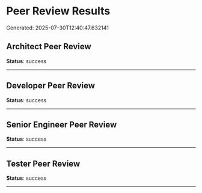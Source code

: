 # Peer Review Results

Generated: 2025-07-30T12:40:47.632141

## Architect Peer Review

**Status**: success



---

## Developer Peer Review

**Status**: success



---

## Senior Engineer Peer Review

**Status**: success



---

## Tester Peer Review

**Status**: success



---

